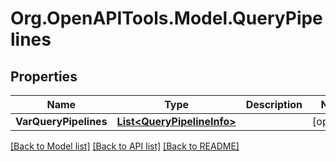 # Org.OpenAPITools.Model.QueryPipelines

## Properties

Name | Type | Description | Notes
------------ | ------------- | ------------- | -------------
**VarQueryPipelines** | [**List&lt;QueryPipelineInfo&gt;**](QueryPipelineInfo.md) |  | [optional] 

[[Back to Model list]](../README.md#documentation-for-models) [[Back to API list]](../README.md#documentation-for-api-endpoints) [[Back to README]](../README.md)

